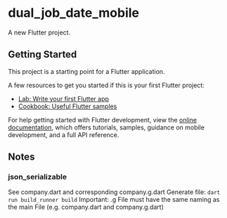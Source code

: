 # dual_job_date_mobile

A new Flutter project.

## Getting Started

This project is a starting point for a Flutter application.

A few resources to get you started if this is your first Flutter project:

- [Lab: Write your first Flutter app](https://docs.flutter.dev/get-started/codelab)
- [Cookbook: Useful Flutter samples](https://docs.flutter.dev/cookbook)

For help getting started with Flutter development, view the
[online documentation](https://docs.flutter.dev/), which offers tutorials,
samples, guidance on mobile development, and a full API reference.

## Notes
### json_serializable
See company.dart and corresponding company.g.dart
Generate file: `dart run build_runner build`
Important: .g File must have the same naming as the main File (e.g. company.dart and company.g.dart)